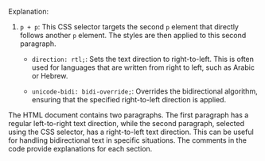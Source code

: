 
Explanation:

1. `p + p`: This CSS selector targets the second `p` element that directly follows another `p` element. The styles are then applied to this second paragraph.

   - `direction: rtl;`: Sets the text direction to right-to-left. This is often used for languages that are written from right to left, such as Arabic or Hebrew.

   - `unicode-bidi: bidi-override;`: Overrides the bidirectional algorithm, ensuring that the specified right-to-left direction is applied.

The HTML document contains two paragraphs. The first paragraph has a regular left-to-right text direction, while the second paragraph, selected using the CSS selector, has a right-to-left text direction. This can be useful for handling bidirectional text in specific situations. The comments in the code provide explanations for each section.
